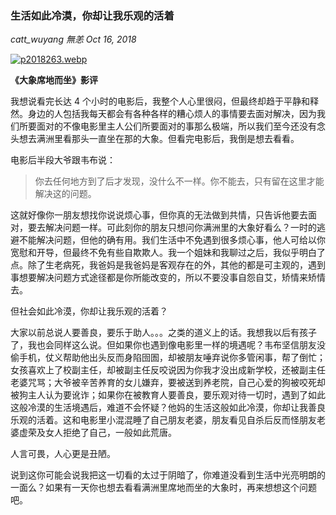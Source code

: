 ### 生活如此冷漠，你却让我乐观的活着

_catt_wuyang 無恙 Oct 16, 2018_

[![p2018263.webp](https://i.postimg.cc/kXRmQgGW/p2018263.webp)](https://postimg.cc/w7zZHHhB)

**《大象席地而坐》影评**

我想说看完长达 4 个小时的电影后，我整个人心里很闷，但最终却趋于平静和释然。身边的人包括我每天都会有各种各样的糟心烦人的事情要去面对解决，因为我们所要面对的不像电影里主人公们所要面对的事那么极端，所以我们至今还没有念头想去满洲里看那头一直坐在那的大象。但看完电影后，我倒是想去看看。

电影后半段大爷跟韦布说：

> 你去任何地方到了后才发现，没什么不一样。你不能去，只有留在这里才能解决这的问题。

这就好像你一朋友想找你说说烦心事，但你真的无法做到共情，只告诉他要去面对，要去解决问题一样。可此刻你的朋友只想问你满洲里的大象好看么？一时的逃避不能解决问题，但他的确有用。我们生活中不免遇到很多烦心事，他人可给以你宽慰和开导，但最终不免有些自欺欺人。我一个姐妹和我聊过之后，我似乎明白了点。除了生老病死，我爸妈是我爸妈是客观存在的外，其他的都是可主观的，遇到事想要解决问题方式途径都是你所能改变的，所以不要没事自怨自艾，矫情来矫情去。

但社会如此冷漠，你却让我乐观的活着？

大家以前总说人要善良，要乐于助人。。。之类的道义上的话。我想我以后有孩子了，我也会同样这么说。但如果你也遇到像电影里一样的境遇呢？韦布坚信朋友没偷手机，仗义帮助他出头反而身陷囹圄，却被朋友唾弃说你多管闲事，帮了倒忙；女孩喜欢上了校副主任，却被副主任反咬说因为你我才没出成新学校，还被副主任老婆咒骂；大爷被辛苦养育的女儿嫌弃，要被送到养老院，自己心爱的狗被咬死却被狗主人认为要讹诈；如果你在被教育人要善良，要乐观对待一切时，遇到了如此这般冷漠的生活境遇后，难道不会怀疑？他妈的生活这般如此冷漠，你却让我善良乐观的活着。这和电影里小混混睡了自己朋友老婆，朋友看见自杀后反而怪朋友老婆虚荣及女人拒绝了自己，一般如此荒唐。

人言可畏，人心更是丑陋。

说到这你可能会说我把这一切看的太过于阴暗了，你难道没看到生活中光亮明朗的一面么？如果有一天你也想去看看满洲里席地而坐的大象时，再来想想这个问题吧。
